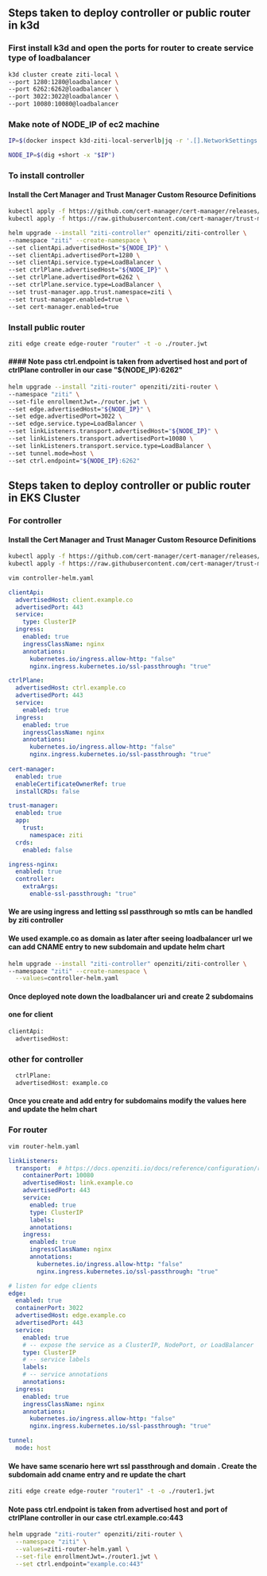 ## Steps taken to deploy controller or public router in k3d 

### First install k3d and open the ports for router to create service type of loadbalancer

```sh
k3d cluster create ziti-local \
--port 1280:1280@loadbalancer \
--port 6262:6262@loadbalancer \
--port 3022:3022@loadbalancer \
--port 10080:10080@loadbalancer

```

### Make note of NODE_IP of ec2 machine 

```sh
IP=$(docker inspect k3d-ziti-local-serverlb|jq -r '.[].NetworkSettings.Networks[].IPAddress')

NODE_IP=$(dig +short -x "$IP")
```

### To install controller 


#### Install the Cert Manager and Trust Manager Custom Resource Definitions

```sh
kubectl apply -f https://github.com/cert-manager/cert-manager/releases/latest/download/cert-manager.crds.yaml
kubectl apply -f https://raw.githubusercontent.com/cert-manager/trust-manager/v0.7.0/deploy/crds/trust.cert-manager.io_bundles.yaml
```

```sh
helm upgrade --install "ziti-controller" openziti/ziti-controller \
--namespace "ziti" --create-namespace \
--set clientApi.advertisedHost="${NODE_IP}" \
--set clientApi.advertisedPort=1280 \
--set clientApi.service.type=LoadBalancer \
--set ctrlPlane.advertisedHost="${NODE_IP}" \
--set ctrlPlane.advertisedPort=6262 \
--set ctrlPlane.service.type=LoadBalancer \
--set trust-manager.app.trust.namespace=ziti \
--set trust-manager.enabled=true \
--set cert-manager.enabled=true
```

### Install public router 



```sh
ziti edge create edge-router "router" -t -o ./router.jwt
```

#### #### Note pass ctrl.endpoint is taken from advertised host and port of ctrlPlane controller in our case "${NODE_IP}:6262"

```sh
helm upgrade --install "ziti-router" openziti/ziti-router \
--namespace "ziti" \
--set-file enrollmentJwt=./router.jwt \
--set edge.advertisedHost="${NODE_IP}" \
--set edge.advertisedPort=3022 \
--set edge.service.type=LoadBalancer \
--set linkListeners.transport.advertisedHost="${NODE_IP}" \
--set linkListeners.transport.advertisedPort=10080 \
--set linkListeners.transport.service.type=LoadBalancer \
--set tunnel.mode=host \
--set ctrl.endpoint="${NODE_IP}:6262"
```



## Steps taken to deploy controller or public router in EKS Cluster

### For controller 

#### Install the Cert Manager and Trust Manager Custom Resource Definitions

```sh
kubectl apply -f https://github.com/cert-manager/cert-manager/releases/latest/download/cert-manager.crds.yaml
kubectl apply -f https://raw.githubusercontent.com/cert-manager/trust-manager/v0.7.0/deploy/crds/trust.cert-manager.io_bundles.yaml
```


```sh
vim controller-helm.yaml
```

```yaml
clientApi:
  advertisedHost: client.example.co
  advertisedPort: 443
  service:
    type: ClusterIP
  ingress:
    enabled: true
    ingressClassName: nginx
    annotations:
      kubernetes.io/ingress.allow-http: "false"
      nginx.ingress.kubernetes.io/ssl-passthrough: "true"

ctrlPlane:
  advertisedHost: ctrl.example.co
  advertisedPort: 443
  service:
    enabled: true
  ingress:
    enabled: true
    ingressClassName: nginx
    annotations:
      kubernetes.io/ingress.allow-http: "false"
      nginx.ingress.kubernetes.io/ssl-passthrough: "true"
  
cert-manager:
  enabled: true
  enableCertificateOwnerRef: true
  installCRDs: false

trust-manager:
  enabled: true
  app:
    trust:
      namespace: ziti
  crds:
    enabled: false

ingress-nginx:
  enabled: true
  controller:
    extraArgs:
      enable-ssl-passthrough: "true"
```      

#### We are using ingress and letting ssl passthrough so mtls can be handled by ziti controller 

#### We used example.co as domain as later after seeing loadbalancer url we can add CNAME entry to new subdomain and update helm chart



```sh
helm upgrade --install "ziti-controller" openziti/ziti-controller \
--namespace "ziti" --create-namespace \
  --values=controller-helm.yaml 
```

#### Once deployed note down the loadbalancer uri and create 2 subdomains 
#### one for client 
```sh
clientApi:
  advertisedHost:
  ```

  ### other for controller

```sh
  ctrlPlane:
  advertisedHost: example.co
 ```

 #### Once you create and add entry for subdomains modify the values here and update the helm chart 

### For router

```sh
vim router-helm.yaml
```

```yaml
linkListeners:
  transport:  # https://docs.openziti.io/docs/reference/configuration/router/#transport
    containerPort: 10080
    advertisedHost: link.example.co
    advertisedPort: 443
    service:
      enabled: true
      type: ClusterIP
      labels:
      annotations:
    ingress:
      enabled: true
      ingressClassName: nginx
      annotations:
        kubernetes.io/ingress.allow-http: "false"
        nginx.ingress.kubernetes.io/ssl-passthrough: "true"

# listen for edge clients
edge:
  enabled: true
  containerPort: 3022
  advertisedHost: edge.example.co
  advertisedPort: 443
  service:
    enabled: true
    # -- expose the service as a ClusterIP, NodePort, or LoadBalancer
    type: ClusterIP
    # -- service labels
    labels:
    # -- service annotations
    annotations:
  ingress:
    enabled: true
    ingressClassName: nginx
    annotations:
      kubernetes.io/ingress.allow-http: "false"
      nginx.ingress.kubernetes.io/ssl-passthrough: "true"

tunnel:
  mode: host

```

#### We have same scenario here wrt ssl passthrough and domain . Create the subdomain add cname entry and re update the chart

```sh
ziti edge create edge-router "router1" -t -o ./router1.jwt
```

#### Note pass ctrl.endpoint is taken from advertised host and port of ctrlPlane controller in our case ctrl.example.co:443

```sh
helm upgrade "ziti-router" openziti/ziti-router \
  --namespace "ziti" \
  --values=ziti-router-helm.yaml \
  --set-file enrollmentJwt=./router1.jwt \
  --set ctrl.endpoint="example.co:443"
```
